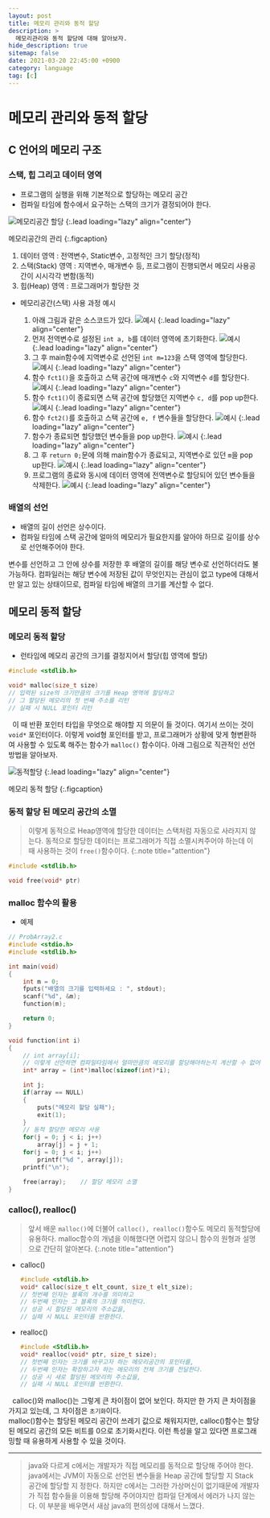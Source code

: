 ```yaml
---
layout: post
title: 메모리 관리와 동적 할당
description: >
  메모리관리와 동적 할당에 대해 알아보자.
hide_description: true
sitemap: false
date: 2021-03-20 22:45:00 +0900
category: language
tag: [c]
---
```


# 메모리 관리와 동적 할당

## C 언어의 메모리 구조

### 스택, 힙 그리고 데이터 영역

* 프로그램의 실행을 위해 기본적으로 할당하는 메모리 공간
* 컴파일 타임에 함수에서 요구하는 스택의 크기가 결정되어야 한다.

![메모리공간 할당](/assets/img/language/c/memory.png)
{:.lead loading="lazy" align="center"}

메모리공간의 관리
{:.figcaption}

1. 데이터 영역 : 전역변수, Static변수, 고정적인 크기 할당(정적)
2. 스택(Stack) 영역 : 지역변수, 매개변수 등, 프로그램이 진행되면서 메모리 사용공간이 시시각각 변함(동적)
3. 힙(Heap) 영역 : 프로그래머가 할당한 것

* 메모리공간(스택) 사용 과정 예시

    1. 아래 그림과 같은 소스코드가 있다.
        ![예시](/assets/img/language/c/memory_assignment.png)
        {:.lead loading="lazy" align="center"}
    2. 먼저 전역변수로 설정된 `int a, b`를 데이터 영역에 초기화한다.
        ![예시](/assets/img/language/c/memory_assignment2.png)
        {:.lead loading="lazy" align="center"}
    3. 그 후 main함수에 지역변수로 선언된 `int m=123`을 스택 영역에 할당한다.
        ![예시](/assets/img/language/c/memory_assignment3.png)
        {:.lead loading="lazy" align="center"}
    4. 함수 `fct1()`을 호출하고 스택 공간에 매개변수 `c`와 지역변수 `d`를 할당한다.
        ![예시](/assets/img/language/c/memory_assignment4.png)
        {:.lead loading="lazy" align="center"}
    5. 함수 `fct1()`이 종료되면 스택 공간에 할당했던 지역변수 `c, d`를 pop up한다.
        ![예시](/assets/img/language/c/memory_assignment5.png)
        {:.lead loading="lazy" align="center"}
    6. 함수 `fct2()`를 호출하고 스택 공간에 `e, f` 변수들을 할당한다.
        ![예시](/assets/img/language/c/memory_assignment6.png)
        {:.lead loading="lazy" align="center"}
    7. 함수가 종료되면 할당했던 변수들을 pop up한다.
        ![예시](/assets/img/language/c/memory_assignment7.png)
        {:.lead loading="lazy" align="center"}
    8. 그 후 `return 0;`문에 의해 main함수가 종료되고, 지역변수로 있던 `m`을 pop up한다.
        ![예시](/assets/img/language/c/memory_assignment8.png)
        {:.lead loading="lazy" align="center"}
    9. 프로그램의 종료와 동시에 데이터 영역에 전역변수로 할당되어 있던 변수들을 삭제한다.
        ![예시](/assets/img/language/c/memory_assignment9.png)
        {:.lead loading="lazy" align="center"}

### 배열의 선언

* 배열의 길이 선언은 상수이다.
* 컴파일 타임에 스택 공간에 얼마의 메모리가 필요한지를 알아야 하므로 길이를 상수로 선언해주어야 한다.

변수를 선언하고 그 안에 상수를 저장한 후 배열의 길이를 해당 변수로 선언하더라도 불가능하다. 컴파일러는 해당 변수에 저장된 값이 무엇인지는 관심이 없고 type에 대해서만 알고 있는 상태이므로, 컴파일 타임에 배열의 크기를 계산할 수 없다.

## 메모리 동적 할당

### 메모리 동적 할당

* 런타임에 메모리 공간의 크기를 결정지어서 할당(힙 영역에 할당)

```c
#include <stdlib.h>

void* malloc(size_t size)
// 입력된 size의 크기만큼의 크기를 Heap 영역에 할당하고
// 그 할당된 메모리의 첫 번째 주소를 리턴
// 실패 시 NULL 포인터 리턴
```

&nbsp;&nbsp;이 때 반환 포인터 타입을 무엇으로 해야할 지 의문이 들 것이다. 여기서 쓰이는 것이 `void*` 포인터이다. 이렇게 void형 포인터를 받고, 프로그래머가 상황에 맞게 형변환하여 사용할 수 있도록 해주는 함수가 `malloc()` 함수이다. 아래 그림으로 직관적인 선언 방법을 알아보자.

![동적할당](/assets/img/language/c/dynamic_assignment.png)
{:.lead loading="lazy" align="center"}

메모리 동적 할당
{:.figcaption}

### 동적 할당 된 메모리 공간의 소멸

> 이렇게 동적으로 Heap영역에 할당한 데이터는 스택처럼 자동으로 사라지지 않는다. 동적으로 할당한 데이터는 프로그래머가 직접 소멸시켜주어야 하는데 이 때 사용하는 것이 `free()`함수이다.
{:.note title="attention"}

```c
#include <stdlib.h>

void free(void* ptr)
```

### malloc 함수의 활용

* 예제

```c
// ProbArray2.c
#include <stdio.h>
#include <stdlib.h>

int main(void)
{
    int m = 0;
    fputs("배열의 크기를 입력하세요 : ", stdout);
    scanf("%d", &m);
    function(m);

    return 0;
}

void function(int i)
{
    // int array[i];
    // 이렇게 선언하면 컴파일타임에서 얼마만큼의 메모리를 할당해야하는지 계산할 수 없어 오류가 발생한다.
    int* array = (int*)malloc(sizeof(int)*i);

    int j;
    if(array == NULL)
    {
        puts("메모리 할당 실패");
        exit(1);
    }
    // 동적 할당한 메모리 사용
    for(j = 0; j < i; j++)
        array[j] = j + 1;
    for(j = 0; j < i; j++)
        printf("%d ", array[j]);
    printf("\n");

    free(array);    // 할당 메모리 소멸
}
```

### calloc(), realloc()

> 앞서 배운 `malloc()`에 더불어 `calloc(), realloc()`함수도 메모리 동적할당에 유용하다. malloc함수의 개념을 이해했다면 어렵지 않으니 함수의 원형과 설명으로 간단히 알아본다.
{:.note title="attention"}

* calloc()
    
    ```c
    #include <stdlib.h>
    void* calloc(size_t elt_count, size_t elt_size);
    // 첫번째 인자는 블록의 개수를 의미하고
    // 두번째 인자는 그 블록의 크기를 의미한다.
    // 성공 시 할당된 메모리의 주소값을,
    // 실패 시 NULL 포인터를 반환한다.
    ```

* realloc()

    ```c
    #include <Stdlib.h>
    void* realloc(void* ptr, size_t size);
    // 첫번째 인자는 크기를 바꾸고자 하는 메모리공간의 포인터를,
    // 두번째 인자는 확장하고자 하는 메모리의 전체 크기를 전달한다.
    // 성공 시 새로 할당된 메모리의 주소값을,
    // 실패 시 NULL 포인터를 반환한다.
    ```

&nbsp;&nbsp;calloc()와 malloc()는 그렇게 큰 차이점이 없어 보인다. 하지만 한 가지 큰 차이점을 가지고 있는데, 그 차이점은 `초기화`이다.  
malloc()함수는 할당된 메모리 공간이 쓰레기 값으로 채워지지만, calloc()함수는 할당된 메모리 공간의 모든 비트를 0으로 초기화시킨다. 이런 특성을 알고 있다면 프로그래밍할 때 유용하게 사용할 수 있을 것이다.

---

> java와 다르게 c에서는 개발자가 직접 메모리를 동적으로 할당해 주어야 한다. java에서는 JVM이 자동으로 선언된 변수들을 Heap 공간에 할당할 지 Stack 공간에 할당할 지 정한다. 하지만 c에서는 그러한 가상머신이 없기때문에 개발자가 직접 함수들을 이용해 할당해 주어야지만 컴파일 단계에서 에러가 나지 않는다. 이 부분을 배우면서 새삼 java의 편의성에 대해서 느꼈다.
